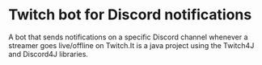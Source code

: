 # Twitch bot for Discord notifications

A bot that sends notifications on a specific Discord channel whenever a streamer goes live/offline on Twitch.It is a java project using the Twitch4J and Discord4J libraries.
